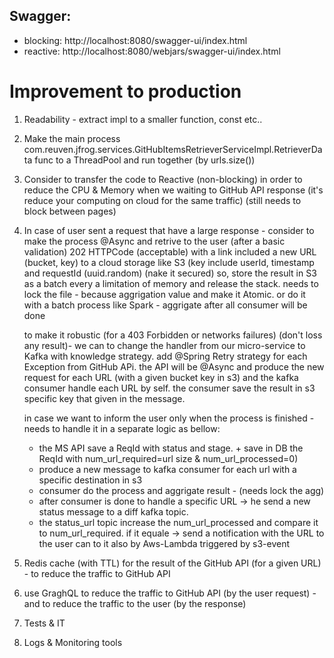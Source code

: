 ## Swagger:
- blocking:  http://localhost:8080/swagger-ui/index.html
- reactive:  http://localhost:8080/webjars/swagger-ui/index.html 
# Improvement to production
1. Readability - extract impl to a smaller function, const etc..
2. Make the main process com.reuven.jfrog.services.GitHubItemsRetrieverServiceImpl.RetrieverData func to a ThreadPool and run together (by urls.size()) 
3. Consider to transfer the code to Reactive (non-blocking) in order to reduce the CPU & Memory when we waiting to GitHub API response (it's reduce your computing on cloud for the same traffic) (still needs to block between pages)
4. In case of user sent a request that have a large response - consider to make the process @Async and retrive to the user (after a basic validation) 202 HTTPCode (acceptable) 
   with a link included a new URL (bucket, key) to a cloud storage like S3 (key include userId, timestamp and requestId (uuid.random) (nake it secured)
   so, store the result in S3 as a batch every a limitation of memory and release the stack.
    needs to lock the file - because aggrigation value and make it Atomic. or do it with a batch process like Spark - aggrigate after all consumer will be done

   to make it robustic (for a 403 Forbidden or networks failures) (don't loss any result)- we can to change the handler from our micro-service to Kafka with knowledge strategy. add @Spring Retry strategy for each Exception from GitHub APi. the API will be @Async and produce the new request for each URL (with a given bucket key in s3) and the kafka consumer handle each URL by self.
   the consumer save the result in s3 specific key that given in the message.

   in case we want to inform the user only when the process is finished -  
   needs to handle it in a separate logic as bellow:
   - the MS API save a ReqId with status and stage. + save in DB the ReqId with num_url_required=url size & num_url_processed=0)
   - produce a new message to kafka consumer for each url with a specific destination in s3
   - consumer do the process and aggrigate result - (needs lock the agg)
   - after consumer is done to handle a specific URL -> he send a new status message to a diff kafka topic. 
   - the status_url topic increase the num_url_processed and compare it to num_url_required. if it equale -> send a notification with the URL to the user
     can to it also by Aws-Lambda triggered by s3-event
5. Redis cache (with TTL) for the result of the GitHub API (for a given URL) - to reduce the traffic to GitHub API
6. use GraghQL to reduce the traffic to GitHub API (by the user request) - and to reduce the traffic to the user (by the response)
7. Tests & IT
8. Logs & Monitoring tools